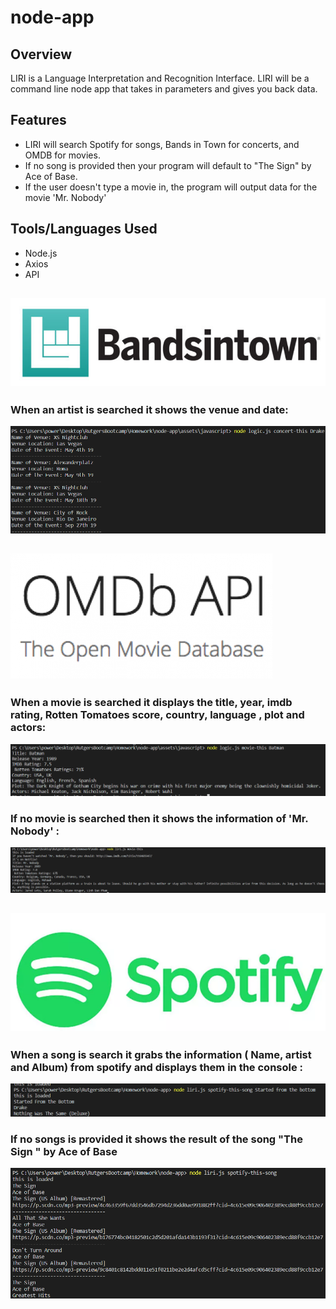 # node-app

## Overview
LIRI is a Language Interpretation and Recognition Interface. LIRI will be a command line node app that takes in parameters and gives you back data.

## Features
- LIRI will search Spotify for songs, Bands in Town for concerts, and OMDB for movies.
- If no song is provided then your program will default to "The Sign" by Ace of Base.
- If the user doesn't type a movie in, the program will output data for the movie 'Mr. Nobody'

## Tools/Languages Used
- Node.js
- Axios
- API

## ![](screenshots/Bands-in-Town-API/bandsintown.PNG)

 ### When an artist is searched it shows the venue and date: 
![](screenshots/Bands-in-Town-API/concert-this.PNG)

## ![](screenshots/OMDB/OMDB-API.png)
### When a movie is searched it displays the title, year, imdb rating, Rotten Tomatoes score, country, language , plot and actors: 
![](screenshots/OMDB/movie-this.PNG)
### If no movie is searched then it shows the information of 'Mr. Nobody' :
![](screenshots/OMDB/mrnobody.PNG)


## ![](screenshots/Spotify/spotify.PNG)
### When a song is search it grabs the information ( Name, artist and Album) from spotify and displays them in the console :
![](screenshots/Spotify/songsearch.PNG)
### If no songs is provided it shows the result of the song "The Sign " by Ace of Base
![](screenshots/Spotify/nosearchsong.PNG)






